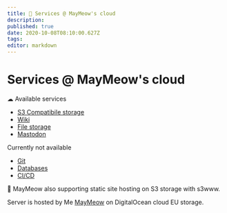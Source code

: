 ```yaml
---
title: 👾 Services @ MayMeow's cloud
description: 
published: true
date: 2020-10-08T08:10:00.627Z
tags: 
editor: markdown
---
```


# Services @ MayMeow's cloud


☁ Available services

- [S3 Compatibile storage](https://s3.cloud.themaymeow.com)
- [Wiki](https://wiki.cloud.themaymeow.com)
- [File storage](https://next.cloud.themaymeow.com)
- [Mastodon](https://mstdn.cloud.themaymeow.com)

Currently not available

- [Git](https://git.cloud.themaymeow.com)
- [Databases](https://adminer.cloud.themaymeow.com)
- [CI/CD](https://drone.cloud.themaymeow.com)

💜 MayMeow also supporting static site hosting on S3 storage with s3www.

Server is hosted by Me [MayMeow](https://www.themaymeow.com/) on DigitalOcean cloud EU storage.